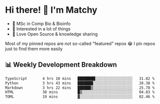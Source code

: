 # Hi there! 👋 I'm Matchy

- 🧬 MSc in Comp Bio & Bioinfo
- 🎈 Interested in a lot of things
- 💜 Love Open Source & knowledge sharing

Most of my pinned repos are not so-called "featured" repos 😂 I pin repos just to find them more easily

## 📊 Weekly Development Breakdown

<!--START_SECTION:waka-->

```txt
TypeScript       4 hrs 10 mins   ████████░░░░░░░░░░░░░░░░░   31.82 %
Python           3 hrs 43 mins   ███████░░░░░░░░░░░░░░░░░░   28.38 %
Markdown         3 hrs 22 mins   ██████▒░░░░░░░░░░░░░░░░░░   25.78 %
HTML             38 mins         █▒░░░░░░░░░░░░░░░░░░░░░░░   04.83 %
TOML             19 mins         ▓░░░░░░░░░░░░░░░░░░░░░░░░   02.46 %
```

<!--END_SECTION:waka-->
